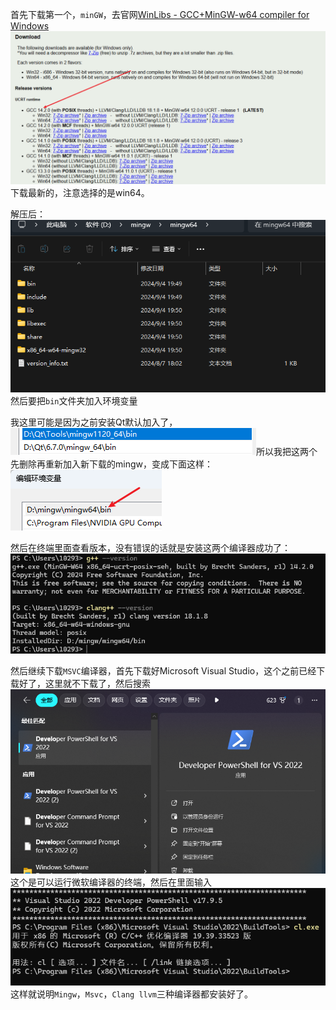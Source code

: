 首先下载第一个，`minGW`，去官网[WinLibs - GCC+MinGW-w64 compiler for Windows](https://winlibs.com/)
![](images/Pasted%20image%2020240904194521.png)
下载最新的，注意选择的是win64。

解压后：![](images/Pasted%20image%2020240904195116.png)然后要把`bin`文件夹加入环境变量

我这里可能是因为之前安装Qt默认加入了，![](images/Pasted%20image%2020240904195304.png)所以我把这两个先删除再重新加入新下载的mingw，变成下面这样：
![](images/Pasted%20image%2020240904195428.png)

然后在终端里面查看版本，没有错误的话就是安装这两个编译器成功了：![](images/Pasted%20image%2020240904195538.png)





然后继续下载`MSVC`编译器，首先下载好Microsoft Visual Studio，这个之前已经下载好了，这里就不下载了，然后搜索![](images/Pasted%20image%2020240904195804.png)这个是可以运行微软编译器的终端，然后在里面输入![](images/Pasted%20image%2020240904195917.png)
这样就说明`Mingw`，`Msvc`，`Clang llvm`三种编译器都安装好了。















